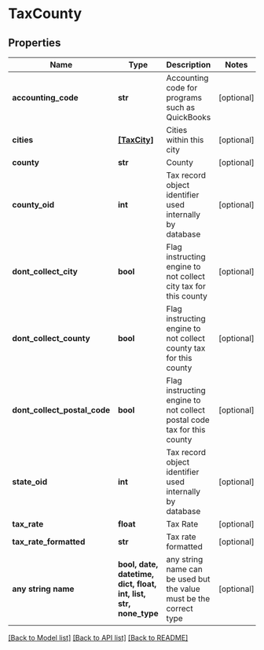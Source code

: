 # TaxCounty


## Properties
Name | Type | Description | Notes
------------ | ------------- | ------------- | -------------
**accounting_code** | **str** | Accounting code for programs such as QuickBooks | [optional] 
**cities** | [**[TaxCity]**](TaxCity.md) | Cities within this city | [optional] 
**county** | **str** | County | [optional] 
**county_oid** | **int** | Tax record object identifier used internally by database | [optional] 
**dont_collect_city** | **bool** | Flag instructing engine to not collect city tax for this county | [optional] 
**dont_collect_county** | **bool** | Flag instructing engine to not collect county tax for this county | [optional] 
**dont_collect_postal_code** | **bool** | Flag instructing engine to not collect postal code tax for this county | [optional] 
**state_oid** | **int** | Tax record object identifier used internally by database | [optional] 
**tax_rate** | **float** | Tax Rate | [optional] 
**tax_rate_formatted** | **str** | Tax rate formatted | [optional] 
**any string name** | **bool, date, datetime, dict, float, int, list, str, none_type** | any string name can be used but the value must be the correct type | [optional]

[[Back to Model list]](../README.md#documentation-for-models) [[Back to API list]](../README.md#documentation-for-api-endpoints) [[Back to README]](../README.md)



